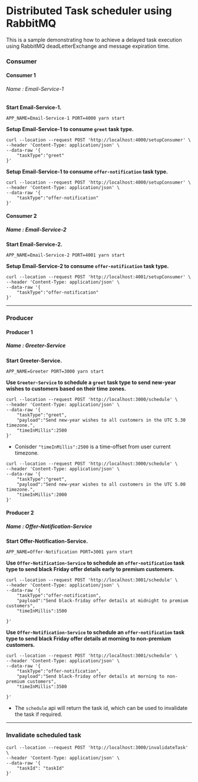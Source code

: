 # Distributed Task scheduler using RabbitMQ

This is a sample demonstrating how to achieve a delayed task execution using RabbitMQ deadLetterExchange and message expiration time.

### Consumer

#### Consumer 1

###### Name : Email-Service-1

**Start Email-Service-1.**

```
APP_NAME=Email-Service-1 PORT=4000 yarn start
```

**Setup Email-Service-1 to consume `greet` task type.**

```
curl --location --request POST 'http://localhost:4000/setupConsumer' \
--header 'Content-Type: application/json' \
--data-raw '{
    "taskType":"greet"
}'
```

**Setup Email-Service-1 to consume `offer-notification` task type.**

```
curl --location --request POST 'http://localhost:4000/setupConsumer' \
--header 'Content-Type: application/json' \
--data-raw '{
    "taskType":"offer-notification"
}'
```

#### Consumer 2

##### Name : Email-Service-2

**Start Email-Service-2.**

```
APP_NAME=Email-Service-2 PORT=4001 yarn start
```

**Setup Email-Service-2 to consume `offer-notification` task type.**

```
curl --location --request POST 'http://localhost:4001/setupConsumer' \
--header 'Content-Type: application/json' \
--data-raw '{
    "taskType":"offer-notification"
}'
```

---

### Producer

#### Producer 1

##### Name : Greeter-Service

**Start Greeter-Service.**

```
APP_NAME=Greeter PORT=3000 yarn start
```

**Use `Greeter-Service` to schedule a `greet` task type to send new-year wishes to customers based on their time zones.**

```
curl --location --request POST 'http://localhost:3000/schedule' \
--header 'Content-Type: application/json' \
--data-raw '{
    "taskType":"greet",
    "payload":"Send new-year wishes to all customers in the UTC 5.30 timezone.",
    "timeInMillis":2500
}'
```

- Conisder `"timeInMillis":2500` is a time-offset from user current timezone.

```
curl --location --request POST 'http://localhost:3000/schedule' \
--header 'Content-Type: application/json' \
--data-raw '{
    "taskType":"greet",
    "payload":"Send new-year wishes to all customers in the UTC 5.00 timezone.",
    "timeInMillis":2000
}'
```

#### Producer 2

##### Name : Offer-Notification-Service

**Start Offer-Notification-Service.**

```
APP_NAME=Offer-Notification PORT=3001 yarn start
```

**Use `Offer-Notification-Service` to schedule an `offer-notification` task type to send black Friday offer details early to premium customers.**

```
curl --location --request POST 'http://localhost:3001/schedule' \
--header 'Content-Type: application/json' \
--data-raw '{
    "taskType":"offer-notification",
    "payload":"Send black-friday offer details at midnight to premium customers",
    "timeInMillis":1500

}'
```

**Use `Offer-Notification-Service` to schedule an `offer-notification` task type to send black Friday offer details at morning to non-premium customers.**

```
curl --location --request POST 'http://localhost:3001/schedule' \
--header 'Content-Type: application/json' \
--data-raw '{
    "taskType":"offer-notification",
    "payload":"Send black-friday offer details at morning to non-premium customers",
    "timeInMillis":3500

}'
```

- The `schedule` api will return the task id, which can be used to invalidate the task if required.

---

### Invalidate scheduled task

```
curl --location --request POST 'http://localhost:3000/invalidateTask' \
--header 'Content-Type: application/json' \
--data-raw '{
    "taskId": "taskId"
}'
```
